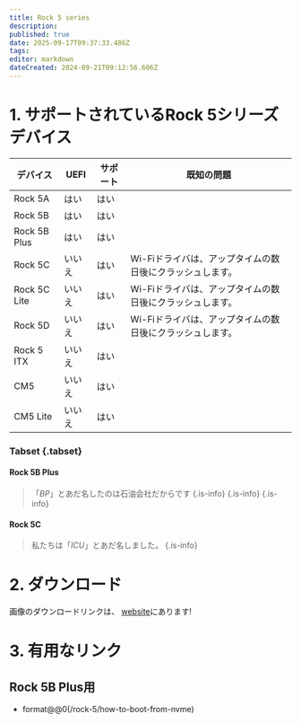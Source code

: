 ```yaml
---
title: Rock 5 series
description:
published: true
date: 2025-09-17T09:37:33.486Z
tags:
editor: markdown
dateCreated: 2024-09-21T09:12:56.606Z
---
```


# 1. サポートされているRock 5シリーズデバイス

| デバイス         | UEFI | サポート | 既知の問題                           |
| ------------ | ---- | ---- | ------------------------------- |
| Rock 5A      | はい   | はい   |                                 |
| Rock 5B      | はい   | はい   |                                 |
| Rock 5B Plus | はい   | はい   |                                 |
| Rock 5C      | いいえ  | はい   | Wi-Fiドライバは、アップタイムの数日後にクラッシュします。 |
| Rock 5C Lite | いいえ  | はい   | Wi-Fiドライバは、アップタイムの数日後にクラッシュします。 |
| Rock 5D      | いいえ  | はい   | Wi-Fiドライバは、アップタイムの数日後にクラッシュします。 |
| Rock 5 ITX   | いいえ  | はい   |                                 |
| CM5          | いいえ  | はい   |                                 |
| CM5 Lite     | いいえ  | はい   |                                 |

### Tabset {.tabset}

#### Rock 5B Plus

> 「_BP_」とあだ名したのは石油会社だからです
> {.is-info}
> {.is-info}
> {.is-info}

#### Rock 5C

> 私たちは「_ICU_」とあだ名しました。
> {.is-info}

# 2. ダウンロード

画像のダウンロードリンクは、 [website](https://bredos.org/download.html)にあります!

# 3. 有用なリンク

## Rock 5B Plus用

- format@@0(/rock-5/how-to-boot-from-nvme)

